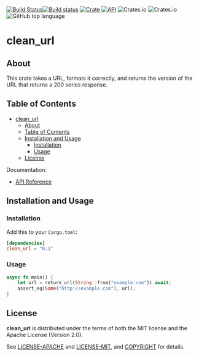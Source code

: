 [![Build Status](https://travis-ci.com/jaredforth/clean_url.svg?branch=master)](https://travis-ci.com/jaredforth/clean_url)[![Build status](https://ci.appveyor.com/api/projects/status/ijwnxxl37ivyy67f?svg=true)](https://ci.appveyor.com/project/jaredforth/clean-url)
[![Crate](https://img.shields.io/crates/v/clean_url.svg)](https://crates.io/crates/clean_url)
[![API](https://docs.rs/clean_url/badge.svg)](https://docs.rs/clean_url)
![Crates.io](https://img.shields.io/crates/l/clean_url)
![Crates.io](https://img.shields.io/crates/v/clean_url)
![GitHub top language](https://img.shields.io/github/languages/top/jaredforth/clean_url)

# clean_url

## About

This crate takes a URL, formats it correctly, and returns the version of the URL that returns a 200 series response. 

## Table of Contents

- [clean_url](#clean_url)
  - [About](#about)
  - [Table of Contents](#table-of-contents)
  - [Installation and Usage](#installation-and-usage)
    - [Installation](#installation)
    - [Usage](#usage)
  - [License](#license)


Documentation:
-   [API Reference](https://docs.rs/clean_url)

## Installation and Usage

### Installation

Add this to your `Cargo.toml`:

```toml
[dependencies]
clean_url = "0.1"
```

### Usage

```rust
async fn main() {
    let url = return_url(String::from("example.com")).await;
    assert_eq(Some("http://example.com"), url);
}
```

## License

**clean_url** is distributed under the terms of both the MIT license and the
Apache License (Version 2.0).

See [LICENSE-APACHE](LICENSE-APACHE) and [LICENSE-MIT](LICENSE-MIT), and
[COPYRIGHT](COPYRIGHT) for details.
